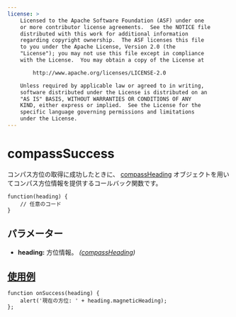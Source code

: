 ```yaml
---
license: >
    Licensed to the Apache Software Foundation (ASF) under one
    or more contributor license agreements.  See the NOTICE file
    distributed with this work for additional information
    regarding copyright ownership.  The ASF licenses this file
    to you under the Apache License, Version 2.0 (the
    "License"); you may not use this file except in compliance
    with the License.  You may obtain a copy of the License at

        http://www.apache.org/licenses/LICENSE-2.0

    Unless required by applicable law or agreed to in writing,
    software distributed under the License is distributed on an
    "AS IS" BASIS, WITHOUT WARRANTIES OR CONDITIONS OF ANY
    KIND, either express or implied.  See the License for the
    specific language governing permissions and limitations
    under the License.
---
```


compassSuccess
==============

コンパス方位の取得に成功したときに、 <a href="compassHeading.html">compassHeading</a> オブジェクトを用いてコンパス方位情報を提供するコールバック関数です。

    function(heading) {
        // 任意のコード
    }

パラメーター
----------


- __heading:__ 方位情報。 _(<a href="compassHeading.html">compassHeading</a>)_

<a href="../../storage/storage.opendatabase.html">使用例</a>
-------

    function onSuccess(heading) {
        alert('現在の方位: ' + heading.magneticHeading);
    };
